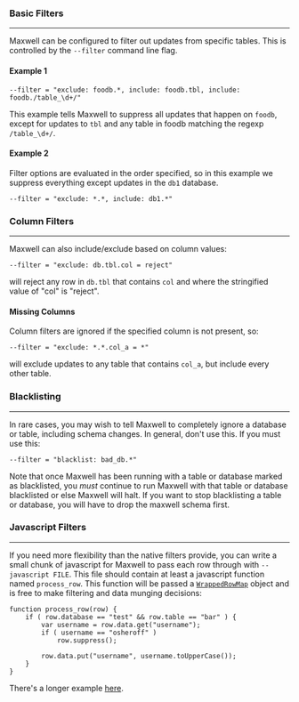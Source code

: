 ### Basic Filters
***

Maxwell can be configured to filter out updates from specific tables.  This is controlled
by the `--filter` command line flag.

#### Example 1

```
--filter = "exclude: foodb.*, include: foodb.tbl, include: foodb./table_\d+/"
```

This example tells Maxwell to suppress all updates that happen on `foodb`, except for updates
to `tbl` and any table in foodb matching the regexp `/table_\d+/`.
#### Example 2

Filter options are evaluated in the order specified, so in this example we
suppress everything except updates in the `db1` database.

```
--filter = "exclude: *.*, include: db1.*"
```


### Column Filters
***
Maxwell can also include/exclude based on column values:

```
--filter = "exclude: db.tbl.col = reject"
```

will reject any row in `db.tbl` that contains `col` and where the stringified value of "col" is "reject".

#### Missing Columns
Column filters are ignored if the specified column is not present, so:

```
--filter = "exclude: *.*.col_a = *"
```

will exclude updates to any table that contains `col_a`, but include every other table.


### Blacklisting
***
In rare cases, you may wish to tell Maxwell to completely ignore a database or
table, including schema changes.  In general, don't use this.  If you must use this:

```
--filter = "blacklist: bad_db.*"
```

Note that once Maxwell has been running with a table or database marked as
blacklisted, you *must* continue to run Maxwell with that table or database
blacklisted or else Maxwell will halt. If you want to stop
blacklisting a table or database, you will have to drop the maxwell schema first.


### Javascript Filters
***
If you need more flexibility than the native filters provide, you can write a small chunk of
javascript for Maxwell to pass each row through with `--javascript FILE`.  This file should contain
at least a javascript function named `process_row`.  This function will be passed a [`WrappedRowMap`]()
object and is free to make filtering and data munging decisions:

```
function process_row(row) {
	if ( row.database == "test" && row.table == "bar" ) {
		var username = row.data.get("username");
		if ( username == "osheroff" )
			row.suppress();

		row.data.put("username", username.toUpperCase());
	}
}
```

There's a longer example [here]().


